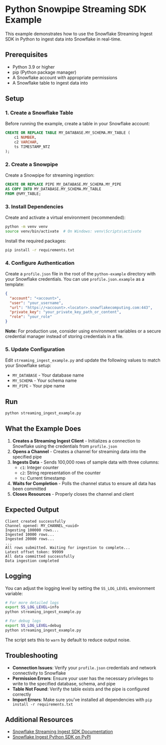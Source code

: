 # Python Snowpipe Streaming SDK Example

This example demonstrates how to use the Snowflake Streaming Ingest SDK in Python to ingest data into Snowflake in real-time.

## Prerequisites

- Python 3.9 or higher
- pip (Python package manager)
- A Snowflake account with appropriate permissions
- A Snowflake table to ingest data into

## Setup

### 1. Create a Snowflake Table

Before running the example, create a table in your Snowflake account:

```sql
CREATE OR REPLACE TABLE MY_DATABASE.MY_SCHEMA.MY_TABLE (
    c1 NUMBER,
    c2 VARCHAR,
    ts TIMESTAMP_NTZ
);
```

### 2. Create a Snowpipe

Create a Snowpipe for streaming ingestion:

```sql
CREATE OR REPLACE PIPE MY_DATABASE.MY_SCHEMA.MY_PIPE 
AS COPY INTO MY_DATABASE.MY_SCHEMA.MY_TABLE 
FROM @%MY_TABLE;
```

### 3. Install Dependencies

Create and activate a virtual environment (recommended):

```bash
python -m venv venv
source venv/bin/activate  # On Windows: venv\Scripts\activate
```

Install the required packages:

```bash
pip install -r requirements.txt
```

### 4. Configure Authentication

Create a `profile.json` file in the root of the `python-example` directory with your Snowflake credentials. You can use `profile.json.example` as a template:

```json
{
  "account": "<account>",
  "user": "your_username",
  "url": "https://<account>.<locator>.snowflakecomputing.com:443",
  "private_key": "your_private_key_path_or_content",
  "role": "your_role"
}
```

**Note:** For production use, consider using environment variables or a secure credential manager instead of storing credentials in a file.

### 5. Update Configuration

Edit `streaming_ingest_example.py` and update the following values to match your Snowflake setup:

- `MY_DATABASE` - Your database name
- `MY_SCHEMA` - Your schema name  
- `MY_PIPE` - Your pipe name

## Run

```bash
python streaming_ingest_example.py
```

## What the Example Does

1. **Creates a Streaming Ingest Client** - Initializes a connection to Snowflake using the credentials from `profile.json`
2. **Opens a Channel** - Creates a channel for streaming data into the specified pipe
3. **Ingests Data** - Sends 100,000 rows of sample data with three columns:
   - `c1`: Integer counter
   - `c2`: String representation of the counter
   - `ts`: Current timestamp
4. **Waits for Completion** - Polls the channel status to ensure all data has been committed
5. **Closes Resources** - Properly closes the channel and client

## Expected Output

```
Client created successfully
Channel opened: MY_CHANNEL_<uuid>
Ingesting 100000 rows...
Ingested 10000 rows...
Ingested 20000 rows...
...
All rows submitted. Waiting for ingestion to complete...
Latest offset token: 99999
All data committed successfully
Data ingestion completed
```

## Logging

You can adjust the logging level by setting the `SS_LOG_LEVEL` environment variable:

```bash
# For more detailed logs
export SS_LOG_LEVEL=info
python streaming_ingest_example.py

# For debug logs
export SS_LOG_LEVEL=debug
python streaming_ingest_example.py
```

The script sets this to `warn` by default to reduce output noise.

## Troubleshooting

- **Connection Issues**: Verify your `profile.json` credentials and network connectivity to Snowflake
- **Permission Errors**: Ensure your user has the necessary privileges to write to the specified database, schema, and pipe
- **Table Not Found**: Verify the table exists and the pipe is configured correctly
- **Import Errors**: Make sure you've installed all dependencies with `pip install -r requirements.txt`

## Additional Resources

- [Snowflake Streaming Ingest SDK Documentation](https://docs.snowflake.com/en/user-guide/snowpipe-streaming/snowpipe-streaming-high-performance-overview)
- [Snowflake Ingest Python SDK on PyPI](https://pypi.org/project/snowpipe-streaming/)

